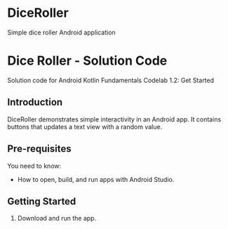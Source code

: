 # DiceRoller
Simple dice roller Android application

Dice Roller - Solution Code
===========================

Solution code for Android Kotlin Fundamentals Codelab 1.2: Get Started

Introduction
------------

DiceRoller demonstrates simple interactivity in an Android app.
It contains buttons that updates a text view with a random
value.

Pre-requisites
--------------

You need to know:
- How to open, build, and run apps with Android Studio.


Getting Started
---------------

1. Download and run the app.


